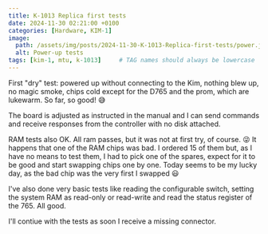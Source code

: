```yaml
---
title: K-1013 Replica first tests
date: 2024-11-30 02:21:00 +0100
categories: [Hardware, KIM-1]
image:
  path: /assets/img/posts/2024-11-30-K-1013-Replica-first-tests/power.jpg
  alt: Power-up tests
tags: [kim-1, mtu, k-1013]     # TAG names should always be lowercase
---
```

First "dry" test: powered up without connecting to the Kim, nothing blew up, no magic smoke, chips cold except for the D765 and the prom, which are lukewarm. So far, so good! :sweat_smile:

The board is adjusted as instructed in the manual and I can send commands and receive responses from the controller with no disk attached.

RAM tests also OK. All ram passes, but it was not at first try, of course. :stuck_out_tongue_winking_eye: It happens that one of the RAM chips was bad. I ordered 15 of them but, as I have no means to test them, I had to pick one of the spares, expect for it to be good and start swapping chips one by one. Today seems to be my lucky day, as the bad chip was the very first I swapped :smiley:

I've also done very basic tests like reading the configurable switch, setting the system RAM as read-only or read-write and read the status register of the 765. All good.

I'll contiue with the tests as soon I receive a missing connector.

<script src="https://giscus.app/client.js"
        data-repo="eduardocasino/eduardocasino.github.io"
        data-repo-id="R_kgDONX03Cg"
        data-category="General"
        data-category-id="DIC_kwDONX03Cs4ClErs"
        data-mapping="pathname"
        data-strict="0"
        data-reactions-enabled="1"
        data-emit-metadata="0"
        data-input-position="bottom"
        data-theme="preferred_color_scheme"
        data-lang="es"
        crossorigin="anonymous"
        async>
</script>
